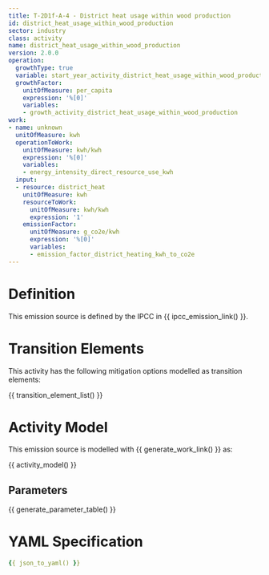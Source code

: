 ```yaml
---
title: T-2D1f-A-4 - District heat usage within wood production
id: district_heat_usage_within_wood_production
sector: industry
class: activity
name: district_heat_usage_within_wood_production
version: 2.0.0
operation:
  growthType: true
  variable: start_year_activity_district_heat_usage_within_wood_production
  growthFactor:
    unitOfMeasure: per_capita
    expression: '%[0]'
    variables:
    - growth_activity_district_heat_usage_within_wood_production
work:
- name: unknown
  unitOfMeasure: kwh
  operationToWork:
    unitOfMeasure: kwh/kwh
    expression: '%[0]'
    variables:
    - energy_intensity_direct_resource_use_kwh
  input:
  - resource: district_heat
    unitOfMeasure: kwh
    resourceToWork:
      unitOfMeasure: kwh/kwh
      expression: '1'
    emissionFactor:
      unitOfMeasure: g_co2e/kwh
      expression: '%[0]'
      variables:
      - emission_factor_district_heating_kwh_to_co2e
---
```



# Definition
This emission source is defined by the IPCC in {{ ipcc_emission_link() }}.

# Transition Elements

This activity has the following mitigation options modelled as transition elements:

{{ transition_element_list() }}

# Activity Model
This emission source is modelled with {{ generate_work_link() }} as:

{{ activity_model() }}

## Parameters

{{ generate_parameter_table() }}

# YAML Specification

```yaml
{{ json_to_yaml() }}
```

